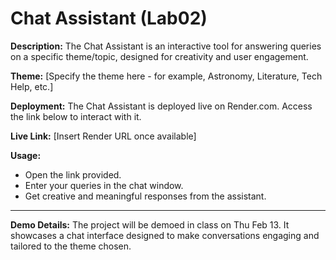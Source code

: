 # Chat Assistant (Lab02)

**Description:**
The Chat Assistant is an interactive tool for answering queries on a specific theme/topic, designed for creativity and user engagement.

**Theme:** [Specify the theme here - for example, Astronomy, Literature, Tech Help, etc.]

**Deployment:**
The Chat Assistant is deployed live on Render.com. Access the link below to interact with it.

**Live Link:**
[Insert Render URL once available]

**Usage:**
- Open the link provided.
- Enter your queries in the chat window.
- Get creative and meaningful responses from the assistant.

---
**Demo Details:**
The project will be demoed in class on Thu Feb 13. It showcases a chat interface designed to make conversations engaging and tailored to the theme chosen.
